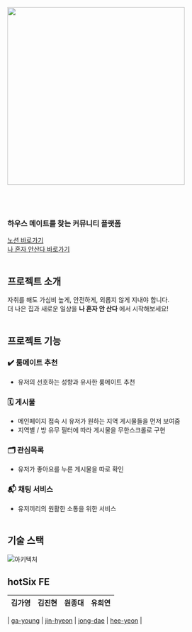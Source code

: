 <img src="https://github.com/IAmNotAlone-Hot6ix/hotSix_FE/assets/121710757/f67b9990-ec71-4c39-9b6e-915fbb5ec715" width="400" />  <br/><br/><br/><br/>
### 하우스 메이트를 찾는 커뮤니티 플랫폼
[노션 바로가기](https://www.notion.so/f4694b3385254cd398300ccab5aa72ea) 
<br/>
[나 혼자 안산다 바로가기](https://iamnotalone.vercel.app/)
<br/><br/>

## 프로젝트 소개
자취를 해도 가심비 높게, 안전하게, 외롭지 않게 지내야 합니다.
<br/>
더 나은 집과 새로운 일상을 **나 혼자 안 산다** 에서 시작해보세요!
<br/><br/>
## 프로젝트 기능
### ✔️ 룸메이트 추천
- 유저의 선호하는 성향과 유사한 룸메이트 추천
 
### 🗓️ 게시물
- 메인페이지 접속 시 유저가 원하는 지역 게시물들을 먼저 보여줌
- 지역별 / 방 유무 필터에 따라 게시물을 무한스크롤로 구현

### 🗂️ 관심목록
- 유저가 좋아요를 누른 게시물을 따로 확인

### 📬 채팅 서비스
- 유저끼리의 원활한 소통을 위한 서비스
<br/><br/>
## 기술 스택
![아키텍처](https://github.com/IAmNotAlone-Hot6ix/hotSix_FE/assets/121710757/7a967b12-ee5d-405b-a920-2d744ce17253)
<br/>
## hotSix FE

| 김가영 | 김진현 | 원종대 | 유희연 |
|:--------:|:--------:|:--------:|:--------:|

| [ga-young](https://github.com/GayoungKim12) | [jin-hyeon](https://github.com/jinhyeon0810) | [jong-dae](https://github.com/blkaka66) | [hee-yeon](https://github.com/sow124) |


